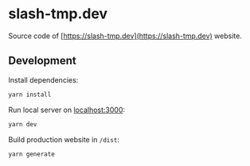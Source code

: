 # slash-tmp.dev

Source code of [https://slash-tmp.dev](https://slash-tmp.dev) website.

## Development

Install dependencies:

```sh
yarn install
```

Run local server on [localhost:3000](localhost:3000):

```sh
yarn dev
```

Build production website in `/dist`:

```sh
yarn generate
```